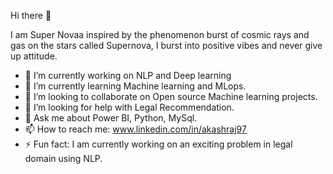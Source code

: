  Hi there 👋
 
 I am Super Novaa inspired by the phenomenon burst of cosmic rays and gas on the stars called Supernova, I burst into positive vibes and never give up attitude.


- 🔭 I’m currently working on NLP and Deep learning
- 🌱 I’m currently learning Machine learning and MLops.
- 👯 I’m looking to collaborate on Open source Machine learning projects.
- 🤔 I’m looking for help with Legal Recommendation.
- 💬 Ask me about Power BI, Python, MySql.
- 📫 How to reach me: www.linkedin.com/in/akashraj97
- ⚡ Fun fact: I am currently working on an exciting problem in legal domain using NLP.

